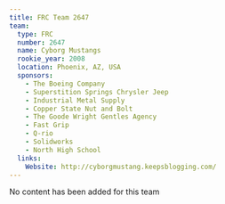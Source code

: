 ```yaml
---
title: FRC Team 2647
team:
  type: FRC
  number: 2647
  name: Cyborg Mustangs
  rookie_year: 2008
  location: Phoenix, AZ, USA
  sponsors:
    - The Boeing Company
    - Superstition Springs Chrysler Jeep‎
    - Industrial Metal Supply
    - Copper State Nut and Bolt
    - The Goode Wright Gentles Agency
    - Fast Grip
    - Q-rio
    - Solidworks
    - North High School
  links:
    Website: http://cyborgmustang.keepsblogging.com/
---
```

No content has been added for this team